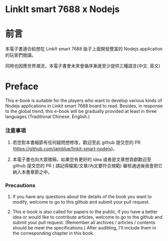 LinkIt smart 7688 x Nodejs
=======

# 前言

本電子書適合給想在 LinkIt smart 7688 版子上面開發豐富的 Nodejs application 的玩家們閱讀。

同時也因應世界潮流，本電子書會未來會循序漸進至少提供三種語言(中文. 英文)

# Preface

This e-book is suitable for the players who want to develop various kinds of Nodejs applications in Linkit smart 7688 board to read. Besides, in response to the global trend, this e-book will be gradually provided at least in three languages (Traditional Chinese. English.)


### 注意事項

1. 若您對本書細節有任何疑問想修改，歡迎至此 github 提交您的 PR (https://github.com/iamblue/linkit-smart-nodejs)。 

2. 本電子書也向大眾徵稿，如果您有更好的 idea 或者是文章想貢獻歡迎至 github 提交您的 PR ( 請記得檔案/文章/內文要符合規範) 審核通過後我會把它納入本書章節之中。


### Precautions

1. If you have any questions about the details of the book you want to modify, welcome to go to this github and submit your pull request.

2. This e-book is also called for papers to the public, if you have a better idea or would like to contribute articles, welcome to go to the github and submit your pull request. (Remember all archives / articles / contents should be meet the specifications.) After auditting, I'll include them in the corresponding chapter in this book.